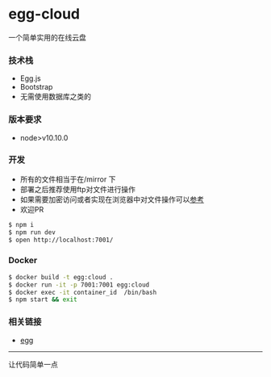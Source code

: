 # egg-cloud

一个简单实用的在线云盘

### 技术栈
- Egg.js
- Bootstrap
- 无需使用数据库之类的

### 版本要求
- node>v10.10.0


### 开发
- 所有的文件相当于在/mirror 下
- 部署之后推荐使用ftp对文件进行操作
- 如果需要加密访问或者实现在浏览器中对文件操作可以[参考](https://github.com/508lab/outbreak)
- 欢迎PR
```bash
$ npm i
$ npm run dev
$ open http://localhost:7001/
```

### Docker
```bash
$ docker build -t egg:cloud .
$ docker run -it -p 7001:7001 egg:cloud
$ docker exec -it container_id  /bin/bash
$ npm start && exit
```


### 相关链接
- [egg](https://eggjs.org)

----------
让代码简单一点
